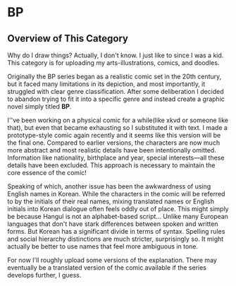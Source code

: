 # BP

## Overview of This Category

Why do I draw things? Actually, I don't know. I just like to since I was a kid. This category is for uploading my arts-illustrations, comics, and doodles.

Originally the BP series began as a realistic comic set in the 20th century, but it faced many limitations in its depiction, and most importantly, it struggled with clear genre classification. After some deliberation I decided to abandon trying to fit it into a specific genre and instead create a graphic novel simply titled **BP**. 

I''ve been working on a physical comic for a while(like xkvd or someone like that), but even that became exhausting so I substituted it with text. I made a prototype-style comic again recently and it seems like this version will be the final one. Compared to earlier versions, the characters are now much more abstract and most realistic details have been intentionally omitted. Information like nationality, birthplace and year, special interests—all these details have been excluded. This approach is necessary to maintain the core essence of the comic!

Speaking of which, another issue has been the awkwardness of using English names in Korean. While the characters in the comic will be referred to by the initials of their real names, mixing translated names or English initials into Korean dialogue often feels oddly out of place. This might simply be because Hangul is not an alphabet-based script... Unlike many European languages that don't have stark differences between spoken and written forms. But Korean has a significant divide in terms of syntax. Spelling rules and social hierarchy distinctions are much stricter, surprisingly so. It might actually be better to use names that feel more ambiguous in tone.

For now I'll roughly upload some versions of the explanation. There may eventually be a translated version of the comic available if the series develops further, I guess.